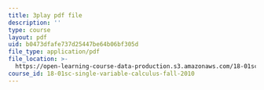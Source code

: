 ```yaml
---
title: 3play pdf file
description: ''
type: course
layout: pdf
uid: b0473dfafe737d25447be64b06bf305d
file_type: application/pdf
file_location: >-
  https://open-learning-course-data-production.s3.amazonaws.com/18-01sc-single-variable-calculus-fall-2010/b0473dfafe737d25447be64b06bf305d_BGE3wb7H2PA.pdf
course_id: 18-01sc-single-variable-calculus-fall-2010
---
```

